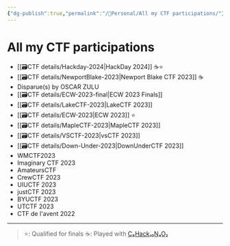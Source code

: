 ```yaml
---
{"dg-publish":true,"permalink":"/👀Personal/All my CTF participations/"}
---
```


# All my CTF participations
- [[🗃CTF  details/Hackday-2024\|HackDay 2024]] ☕⭐
- [[🗃CTF  details/NewportBlake-2023\|Newport Blake CTF 2023]] ☕
- Disparue(s) by OSCAR ZULU
- [[🗃CTF  details/ECW-2023-final\|ECW 2023 Finals]]
- [[🗃CTF  details/LakeCTF-2023\|LakeCTF 2023]]
- [[🗃CTF  details/ECW-2023\|ECW 2023]] ⭐
- [[🗃CTF  details/MapleCTF-2023\|MapleCTF 2023]]
- [[🗃CTF  details/VSCTF-2023\|vsCTF 2023]]
- [[🗃CTF  details/Down-Under-2023\|DownUnderCTF 2023]]
- WMCTF2023
- Imaginary CTF 2023
- AmateursCTF
- CrewCTF 2023
- UIUCTF 2023
- justCTF 2023
- BYUCTF 2023
- UTCTF 2023
- CTF de l'avent 2022

---

>⭐: Qualified for finals
>☕: Played with [C₈Hack₁₀N₄O₂](https://ctftime.org/team/276420)
